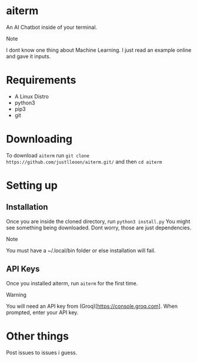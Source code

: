# aiterm
An AI Chatbot inside of your terminal.
>[!NOTE]
> I dont know one thing about Machine Learning. I just read an example online and gave it inputs.
# Requirements
- A Linux Distro
- python3
- pip3
- git
# Downloading
To download `aiterm` run `git clone https://github.com/justlleoon/aiterm.git/` and then `cd aiterm`
# Setting up
## Installation
Once you are inside the cloned directory, run `python3 install.py`
You might see something being downloaded. Dont worry, those are just dependencies.
>[!NOTE]
>You must have a ~/.local/bin folder or else installation will fail.
## API Keys
Once you installed aiterm, run `aiterm` for the first time.
>[!WARNING]
> You will need an API key from (Groq)[https://console.groq.com].
> When prompted, enter your API key.
# Other things
Post issues to issues i guess.
